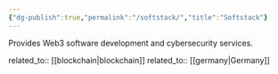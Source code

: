 ```yaml
---
{"dg-publish":true,"permalink":"/softstack/","title":"Softstack"}
---
```



Provides Web3 software development and cybersecurity services.

related_to:: [[blockchain\|blockchain]]
related_to:: [[germany\|Germany]]
